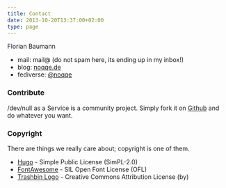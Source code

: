 ```yaml
---
title: Contact
date: 2013-10-20T13:37:00+02:00
type: page
---
```


Florian Baumann

* mail: mail@ (do not spam here, its ending up in my inbox!)
* blog: [noqqe.de](http://noqqe.de)
* fediverse: [@noqqe](http://chaos.social/@noqqe)

### Contribute

/dev/null as a Service is a community project. Simply fork it on
[Github](https://github.com/noqqe/devnull-as-a-service)
and do whatever you want.

### Copyright

There are things we really care about; copyright is one of them.

* [Hugo](http://gohugo.io) - Simple Public License (SimPL-2.0)
* [FontAwesome](http://fontawesome.io) - SIL Open Font License (OFL)
* [Trashbin Logo](http://findicons.com/icon/158568/trash_recyclebin_empty_closed) - Creative Commons Attribution License (by)

